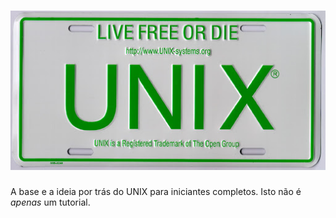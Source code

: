 # ![UNIX license plate](./source_files/UNIXPLATE.jpg)
A base e a ideia por trás do UNIX para iniciantes completos.
Isto não é *apenas* um tutorial.

